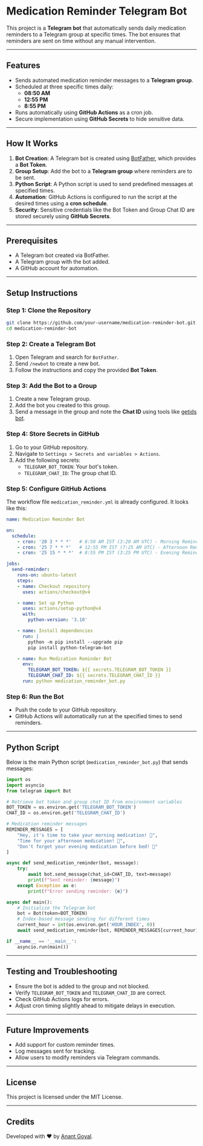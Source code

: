 # Medication Reminder Telegram Bot

This project is a **Telegram bot** that automatically sends daily medication reminders to a Telegram group at specific times. The bot ensures that reminders are sent on time without any manual intervention.

---

## **Features**
- Sends automated medication reminder messages to a **Telegram group**.
- Scheduled at three specific times daily:
  - **08:50 AM**  
  - **12:55 PM**  
  - **8:55 PM**
- Runs automatically using **GitHub Actions** as a cron job.
- Secure implementation using **GitHub Secrets** to hide sensitive data.

---

## **How It Works**
1. **Bot Creation**: A Telegram bot is created using [BotFather](https://core.telegram.org/bots#botfather), which provides a **Bot Token**.
2. **Group Setup**: Add the bot to a **Telegram group** where reminders are to be sent.
3. **Python Script**: A Python script is used to send predefined messages at specified times.
4. **Automation**: GitHub Actions is configured to run the script at the desired times using a **cron schedule**.
5. **Security**: Sensitive credentials like the Bot Token and Group Chat ID are stored securely using **GitHub Secrets**.

---

## **Prerequisites**
- A Telegram bot created via BotFather.
- A Telegram group with the bot added.
- A GitHub account for automation.

---

## **Setup Instructions**

### **Step 1: Clone the Repository**
```bash
git clone https://github.com/your-username/medication-reminder-bot.git
cd medication-reminder-bot
```

### **Step 2: Create a Telegram Bot**
1. Open Telegram and search for `BotFather`.
2. Send `/newbot` to create a new bot.
3. Follow the instructions and copy the provided **Bot Token**.

### **Step 3: Add the Bot to a Group**
1. Create a new Telegram group.
2. Add the bot you created to this group.
3. Send a message in the group and note the **Chat ID** using tools like [getids bot](https://t.me/getidsbot).

### **Step 4: Store Secrets in GitHub**
1. Go to your GitHub repository.
2. Navigate to `Settings > Secrets and variables > Actions`.
3. Add the following secrets:
   - `TELEGRAM_BOT_TOKEN`: Your bot's token.
   - `TELEGRAM_CHAT_ID`: The group chat ID.

### **Step 5: Configure GitHub Actions**
The workflow file `medication_reminder.yml` is already configured. It looks like this:

```yaml
name: Medication Reminder Bot

on:
  schedule:
    - cron: '20 3 * * *'   # 8:50 AM IST (3:20 AM UTC) - Morning Reminder
    - cron: '25 7 * * *'   # 12:55 PM IST (7:25 AM UTC) - Afternoon Reminder
    - cron: '25 15 * * *'  # 8:55 PM IST (3:25 PM UTC) - Evening Reminder

jobs:
  send-reminder:
    runs-on: ubuntu-latest
    steps:
    - name: Checkout repository
      uses: actions/checkout@v4

    - name: Set up Python
      uses: actions/setup-python@v4
      with:
        python-version: '3.10'

    - name: Install dependencies
      run: |
        python -m pip install --upgrade pip
        pip install python-telegram-bot

    - name: Run Medication Reminder Bot
      env:
        TELEGRAM_BOT_TOKEN: ${{ secrets.TELEGRAM_BOT_TOKEN }}
        TELEGRAM_CHAT_ID: ${{ secrets.TELEGRAM_CHAT_ID }}
      run: python medication_reminder_bot.py
```

### **Step 6: Run the Bot**
- Push the code to your GitHub repository.
- GitHub Actions will automatically run at the specified times to send reminders.

---

## **Python Script**
Below is the main Python script (`medication_reminder_bot.py`) that sends messages:

```python
import os
import asyncio
from telegram import Bot

# Retrieve bot token and group chat ID from environment variables
BOT_TOKEN = os.environ.get('TELEGRAM_BOT_TOKEN')
CHAT_ID = os.environ.get('TELEGRAM_CHAT_ID')

# Medication reminder messages
REMINDER_MESSAGES = [
    "Hey, it's time to take your morning medication! 💊",
    "Time for your afternoon medication! 💊",
    "Don't forget your evening medication before bed! 💊"
]

async def send_medication_reminder(bot, message):
    try:
        await bot.send_message(chat_id=CHAT_ID, text=message)
        print(f"Sent reminder: {message}")
    except Exception as e:
        print(f"Error sending reminder: {e}")

async def main():
    # Initialize the Telegram bot
    bot = Bot(token=BOT_TOKEN)
    # Index-based message sending for different times
    current_hour = int(os.environ.get('HOUR_INDEX', 0))
    await send_medication_reminder(bot, REMINDER_MESSAGES[current_hour])

if __name__ == '__main__':
    asyncio.run(main())
```

---

## **Testing and Troubleshooting**
- Ensure the bot is added to the group and not blocked.
- Verify `TELEGRAM_BOT_TOKEN` and `TELEGRAM_CHAT_ID` are correct.
- Check GitHub Actions logs for errors.
- Adjust cron timing slightly ahead to mitigate delays in execution.

---

## **Future Improvements**
- Add support for custom reminder times.
- Log messages sent for tracking.
- Allow users to modify reminders via Telegram commands.

---

## **License**
This project is licensed under the MIT License.

---

## **Credits**
Developed with ❤️ by [Anant Goyal](https://github.com/Anant-Goyal).
